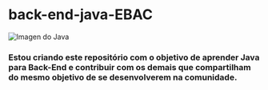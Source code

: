 # back-end-java-EBAC

![Imagen do Java](https://codequotient.com/blog/wp-content/uploads/2022/07/Beginners-Guide-to-Becoming-a-Full-Stack-Java-Developer.jpg)


### Estou criando este repositório com o objetivo de aprender Java para Back-End e contribuir com os demais que compartilham do mesmo objetivo de se desenvolverem na comunidade.
